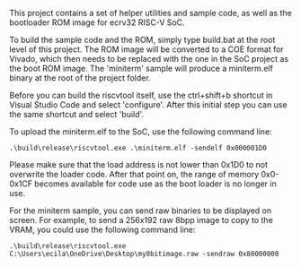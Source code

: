 This project contains a set of helper utilities and sample code, as well as the bootloader ROM image for ecrv32 RISC-V SoC.

To build the sample code and the ROM, simply type build.bat at the root level of this project. The ROM image will be converted to a COE format for Vivado, which then needs to be replaced with the one in the SoC project as the boot ROM image. The 'miniterm' sample will produce a miniterm.elf binary at the root of the project folder.

Before you can build the riscvtool itself, use the ctrl+shift+b shortcut in Visual Studio Code and select 'configure'. After this initial step you can use the same shortcut and select 'build'.

To upload the miniterm.elf to the SoC, use the following command line:
```
.\build\release\riscvtool.exe .\miniterm.elf -sendelf 0x000001D0
```

Please make sure that the load address is not lower than 0x1D0 to not overwrite the loader code. After that point on, the range of memory 0x0-0x1CF becomes available for code use as the boot loader is no longer in use.

For the miniterm sample, you can send raw binaries to be displayed on screen. For example, to send a 256x192 raw 8bpp image to copy to the VRAM, you could use the following command line:
```
.\build\release\riscvtool.exe C:\Users\ecila\OneDrive\Desktop\my8bitimage.raw -sendraw 0x80000000
```
